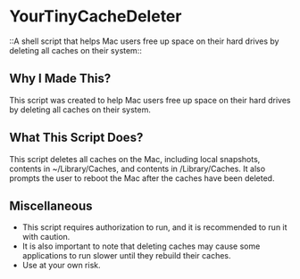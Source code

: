 # YourTinyCacheDeleter
::A shell script that helps Mac users free up space on their hard drives by deleting all caches on their system::

## **Why I Made This?** 
This script was created to help Mac users free up space on their hard drives by deleting all caches on their system.

## **What This Script Does?** 
This script deletes all caches on the Mac, including local snapshots, contents in ~/Library/Caches, and contents in /Library/Caches. It also prompts the user to reboot the Mac after the caches have been deleted.

## **Miscellaneous** 
  - This script requires authorization to run, and it is recommended to run it with caution. 
  - It is also important to note that deleting caches may cause some applications to run slower until they rebuild their caches. 
  - Use at your own risk.
